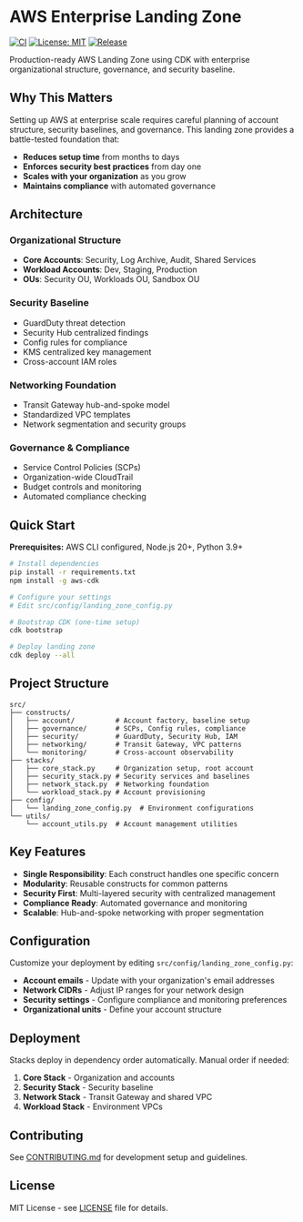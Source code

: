 # AWS Enterprise Landing Zone

[![CI](https://github.com/Simodalstix/AWS-enterprise-landingzone/actions/workflows/ci.yml/badge.svg)](https://github.com/Simodalstix/AWS-enterprise-landingzone/actions/workflows/ci.yml)
[![License: MIT](https://img.shields.io/badge/License-MIT-yellow.svg)](https://opensource.org/licenses/MIT)
[![Release](https://img.shields.io/github/v/release/Simodalstix/AWS-enterprise-landingzone?include_prereleases)](https://github.com/Simodalstix/AWS-enterprise-landingzone/releases)

Production-ready AWS Landing Zone using CDK with enterprise organizational structure, governance, and security baseline.

## Why This Matters

Setting up AWS at enterprise scale requires careful planning of account structure, security baselines, and governance. This landing zone provides a battle-tested foundation that:

- **Reduces setup time** from months to days
- **Enforces security best practices** from day one
- **Scales with your organization** as you grow
- **Maintains compliance** with automated governance

## Architecture

### Organizational Structure

- **Core Accounts**: Security, Log Archive, Audit, Shared Services
- **Workload Accounts**: Dev, Staging, Production
- **OUs**: Security OU, Workloads OU, Sandbox OU

### Security Baseline

- GuardDuty threat detection
- Security Hub centralized findings
- Config rules for compliance
- KMS centralized key management
- Cross-account IAM roles

### Networking Foundation

- Transit Gateway hub-and-spoke model
- Standardized VPC templates
- Network segmentation and security groups

### Governance & Compliance

- Service Control Policies (SCPs)
- Organization-wide CloudTrail
- Budget controls and monitoring
- Automated compliance checking

## Quick Start

**Prerequisites:** AWS CLI configured, Node.js 20+, Python 3.9+

```bash
# Install dependencies
pip install -r requirements.txt
npm install -g aws-cdk

# Configure your settings
# Edit src/config/landing_zone_config.py

# Bootstrap CDK (one-time setup)
cdk bootstrap

# Deploy landing zone
cdk deploy --all
```

## Project Structure

```
src/
├── constructs/
│   ├── account/          # Account factory, baseline setup
│   ├── governance/       # SCPs, Config rules, compliance
│   ├── security/         # GuardDuty, Security Hub, IAM
│   ├── networking/       # Transit Gateway, VPC patterns
│   └── monitoring/       # Cross-account observability
├── stacks/
│   ├── core_stack.py     # Organization setup, root account
│   ├── security_stack.py # Security services and baselines
│   ├── network_stack.py  # Networking foundation
│   └── workload_stack.py # Account provisioning
├── config/
│   └── landing_zone_config.py  # Environment configurations
└── utils/
    └── account_utils.py  # Account management utilities
```

## Key Features

- **Single Responsibility**: Each construct handles one specific concern
- **Modularity**: Reusable constructs for common patterns
- **Security First**: Multi-layered security with centralized management
- **Compliance Ready**: Automated governance and monitoring
- **Scalable**: Hub-and-spoke networking with proper segmentation

## Configuration

Customize your deployment by editing `src/config/landing_zone_config.py`:

- **Account emails** - Update with your organization's email addresses
- **Network CIDRs** - Adjust IP ranges for your network design
- **Security settings** - Configure compliance and monitoring preferences
- **Organizational units** - Define your account structure

## Deployment

Stacks deploy in dependency order automatically. Manual order if needed:

1. **Core Stack** - Organization and accounts
2. **Security Stack** - Security baseline
3. **Network Stack** - Transit Gateway and shared VPC
4. **Workload Stack** - Environment VPCs

## Contributing

See [CONTRIBUTING.md](CONTRIBUTING.md) for development setup and guidelines.

## License

MIT License - see [LICENSE](LICENSE) file for details.
